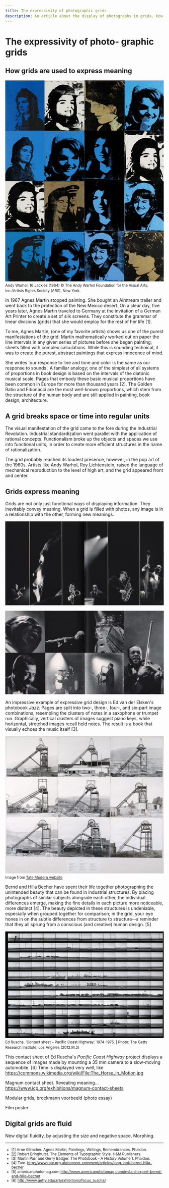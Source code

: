 ```yaml
---
title: The expressivity of photographic grids
description: An article about the display of photographs in grids. How photographic display in grids are used to express meaning.
---
```


# The expressivity of photo- graphic grids

## How grids are used to express meaning

![](/articles/photo-grids/assets/warhol-sixteen-jackies.jpg) <small>Andy Warhol, 16 Jackies (1964) © The Andy Warhol Foundation for the Visual Arts, Inc./Artists Rights Society (ARS), New York.</small>

In 1967 Agnes Martin stopped painting. She bought an Airstream trailer and went back to the protection of the New Mexico desert. On a clear day, five years later, Agnes Martin traveled to Germany at the invitation of a German Art Printer to create a set of silk screens. They constitute the grammar of linear divisions (grids) that she would employ for the rest of her life [1].

To me, Agnes Martin, (one of my favorite artists) shows us one of the purest manifestations of the grid. Martin mathematically worked out on paper the line intervals in any given series of pictures before she began painting; sheets filled with complex calculations. While this is sounding technical, it was to create the purest, abstract paintings that express innocence of mind.

She writes 'our response to line and tone and color is the same as our response to sounds'. A familiar analogy; one of the simplest of all systems of proportions in book design is based on the intervals of the diatonic musical scale. Pages that embody these basic musical proportions have been common in Europe for more than thousand years [2]. The Golden Ratio and Fibonacci are the most well-known proportions, which stem from the structure of the human body and are still applied in painting, book design, architecture.

## A grid breaks space or time into regular units

The visual manifestation of the grid came to the fore during the Industrial Revolution. Industrial standardization went parallel with the application of rational concepts. Functionalism broke up the objects and spaces we use into functional units, in order to create more efficient structures in the name of rationalization.

The grid probably reached its loudest presence, however, in the pop art of the 1960s. Artists like Andy Warhol, Roy Lichtenstein, raised the language of mechanical reproduction to the level of high art, and the grid appeared front and center.


## Grids express meaning

Grids are not only just functional ways of displaying information. They inevitably convey meaning. When a grid is filled with photos, any image is in a relationship with the other, forming new meanings.

![](/articles/photo-grids/assets/JAZZ-ed-van-der-elsken-1.jpg)

![](/articles/photo-grids/assets/JAZZ-ed-van-der-elsken-2.jpg)

An impressive example of expressive grid design is Ed van der Elsken's photobook *Jazz*. Pages are split into two-, three-, four-, and six-part image combinations, resembling the clusters of notes in a saxophone or trumpet run. Graphically, vertical clusters of images suggest piano keys, while horizontal, stretched images recall held notes. The result is a book that visually echoes the music itself [3].

![](/articles/photo-grids/assets/bechers.jpg)
<small>Image from [Tate Modern website](http://www.tate.org.uk/context-comment/articles/long-look-bernd-hilla-becher)</small>

Bernd and Hilla Becher have spent their life together photographing the unintended beauty that can be found in industrial structures. By placing photographs of similar subjects alongside each other, the individual differences emerge, making the fine details in each picture more noticeable, more distinct [4]. The beauty depicted in these structures is undeniable, especially when grouped together for comparison; in the grid, your eye hones in on the subtle differences from structure to structure--a reminder that they all sprung from a conscious (and creative) human design. [5]

![](/articles/photo-grids/assets/ed-ruscha-pacific-coast-highway-1024x687.jpg)
<small>Ed Ruscha. ‘Contact sheet – Pacific Coast Highway,’ 1974-1975. | Photo: The Getty Research Institute, Los Angeles (2012.M.2)</small>

This contact sheet of Ed Ruscha's *Pacific Coast Highway* project displays a sequence of images made by mounting a 35 mm camera to a slow-moving automobile. [6]
Time is displayed very well, like https://commons.wikimedia.org/wiki/File:The_Horse_in_Motion.jpg

Magnum contact sheet. Revealing meaning...
https://www.icp.org/exhibitions/magnum-contact-sheets

Modular grids, brockmann voorbeeld (photo essay)

Film poster

## Digital grids are fluid

New digital fluidity, by adjusting the size and negative space. Morphing.


---
<small>

* [1] Arne Glimcher. Agnes Martin, Paintings, Writings, Remembrances. Phaidon.
* [2] Robert Bringhurst. The Elements of Typographic Style. H&M Publishers.
* [3] Martin Parr and Gerry Badger. The Photobook - A History Volume 1. Phaidon.
* [4] Tate.  http://www.tate.org.uk/context-comment/articles/long-look-bernd-hilla-becher
* [5] americanphotomag.com http://www.americanphotomag.com/instant-expert-bernd-and-hilla-becher
* [6] http://www.getty.edu/art/exhibitions/focus_ruscha/

</small>


<!-- Voorbeelden voor in Viewbook Article

Photo-essay
http://www.tatianaplotnikova.com/part-i

Collage
http://www.sofiamauro.com/polaroids
http://www.arthurvanmegen.com
http://www.briano.co.uk
http://www.bobmunro.com/re-visited-urban-work

Typology
Sequence

Freeform
http://www.pramudiya.com/mobile-photography

Contact sheet
http://danielpeterschulz.com/view-all

Scrolling Gallery voorbeeld
-->
